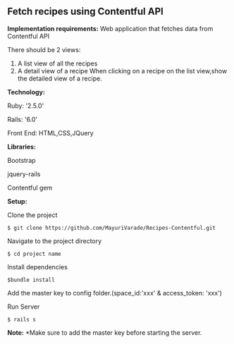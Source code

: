 ## Fetch recipes using Contentful API

**Implementation requirements:**
Web application that fetches data from Contentful API

There should be 2 views: 
1) A list view of all the recipes
2) A detail view of a recipe
When clicking on a recipe on the list view,show the detailed view of a recipe.

**Technology:**

Ruby: '2.5.0'

Rails: '6.0'

Front End: HTML,CSS,JQuery


**Libraries:**

Bootstrap

jquery-rails

Contentful gem


**Setup:**

Clone the project
```
$ git clone https://github.com/MayuriVarade/Recipes-Contentful.git
```
Navigate to the project directory
```
$ cd project name
```
Install dependencies
```
$bundle install
```
Add the master key to config folder.(space_id:'xxx' & access_token: 'xxx')

Run Server
```
$ rails s
```

**Note:**
*Make sure to add the master key before starting the server.



